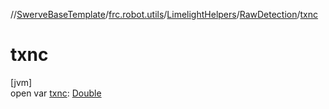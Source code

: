 //[SwerveBaseTemplate](../../../../index.md)/[frc.robot.utils](../../index.md)/[LimelightHelpers](../index.md)/[RawDetection](index.md)/[txnc](txnc.md)

# txnc

[jvm]\
open var [txnc](txnc.md): [Double](https://kotlinlang.org/api/latest/jvm/stdlib/kotlin/-double/index.html)
